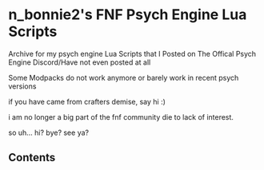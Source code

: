 # n_bonnie2's FNF Psych Engine Lua Scripts 

Archive for my psych engine Lua Scripts that I
Posted on The Offical Psych Engine Discord/Have not even posted at all

Some Modpacks do not work anymore or barely work in recent psych versions

if you have came from crafters demise, say hi :)

i am no longer a big part of the fnf community die to lack of interest.

so uh... hi? bye? see ya?

## Contents


